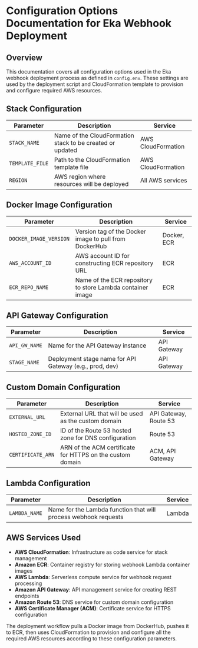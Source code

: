 # Configuration Options Documentation for Eka Webhook Deployment

## Overview

This documentation covers all configuration options used in the Eka webhook deployment process as defined in `config.env`. These settings are used by the deployment script and CloudFormation template to provision and configure required AWS resources.

## Stack Configuration

| Parameter | Description | Service |
|-----------|-------------|---------|
| `STACK_NAME` | Name of the CloudFormation stack to be created or updated | AWS CloudFormation |
| `TEMPLATE_FILE` | Path to the CloudFormation template file | AWS CloudFormation |
| `REGION` | AWS region where resources will be deployed | All AWS services |

## Docker Image Configuration

| Parameter | Description | Service |
|-----------|-------------|---------|
| `DOCKER_IMAGE_VERSION` | Version tag of the Docker image to pull from DockerHub | Docker, ECR | You can get the latest version at https://github.com/eka-care/ekapython-webhook-sdk/releases
| `AWS_ACCOUNT_ID` | AWS account ID for constructing ECR repository URL | ECR |
| `ECR_REPO_NAME` | Name of the ECR repository to store Lambda container image | ECR |

## API Gateway Configuration

| Parameter | Description | Service |
|-----------|-------------|---------|
| `API_GW_NAME` | Name for the API Gateway instance | API Gateway |
| `STAGE_NAME` | Deployment stage name for API Gateway (e.g., prod, dev) | API Gateway |

## Custom Domain Configuration

| Parameter | Description | Service |
|-----------|-------------|---------|
| `EXTERNAL_URL` | External URL that will be used as the custom domain | API Gateway, Route 53 |
| `HOSTED_ZONE_ID` | ID of the Route 53 hosted zone for DNS configuration | Route 53 |
| `CERTIFICATE_ARN` | ARN of the ACM certificate for HTTPS on the custom domain | ACM, API Gateway |

## Lambda Configuration

| Parameter | Description | Service |
|-----------|-------------|---------|
| `LAMBDA_NAME` | Name for the Lambda function that will process webhook requests | Lambda |

## AWS Services Used

- **AWS CloudFormation**: Infrastructure as code service for stack management
- **Amazon ECR**: Container registry for storing webhook Lambda container images
- **AWS Lambda**: Serverless compute service for webhook request processing
- **Amazon API Gateway**: API management service for creating REST endpoints
- **Amazon Route 53**: DNS service for custom domain configuration
- **AWS Certificate Manager (ACM)**: Certificate service for HTTPS configuration

The deployment workflow pulls a Docker image from DockerHub, pushes it to ECR, then uses CloudFormation to provision and configure all the required AWS resources according to these configuration parameters.
